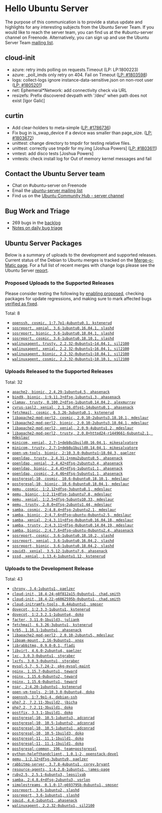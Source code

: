 # Hello Ubuntu Server

The purpose of this communication is to provide a status update and
highlights for any interesting subjects from the Ubuntu Server Team. If
you would like to reach the server team, you can find us at
the #ubuntu-server channel on Freenode. Alternatively, you can sign up
and use the Ubuntu Server Team [mailing list](https://lists.ubuntu.com/mailman/listinfo/ubuntu-server).

## cloud-init

- azure: retry imds polling on requests.Timeout (LP: LP:1800223)
- azure: _poll_imds only retry on 404. Fail on Timeout ([LP: #1803598](https://bugs.launchpad.net/bugs/1803598))
- logs: collect-logs ignore instance-data-sensitive.json on non-root user
  ([LP: #1805201](https://bugs.launchpad.net/bugs/1805201))
- net: Ephemeral*Network: add connectivity check via URL
- resizefs: Prefix discovered devpath with '/dev/' when path does not
  exist [Igor Galić]

## curtin

- Add clear-holders to meta-simple ([LP: #1786736](https://bugs.launchpad.net/bugs/1786736))
- Fix bug in is_swap_device if a device was smaller than page_size.
  ([LP: #1803672](https://bugs.launchpad.net/bugs/1803672))
- unittest: change directory to tmpdir for testing relative files.
- unittest: correctly use tmpdir for my.img [Joshua Powers] ([LP: #1803611](https://bugs.launchpad.net/bugs/1803611))
- vmtest: add disco tests [Joshua Powers]
- vmtests: check install log for Out of memory kernel messages and fail

## Contact the Ubuntu Server team

- Chat on #ubuntu-server on Freenode
- Email the [ubuntu-server mailing list](https://lists.ubuntu.com/mailman/listinfo/ubuntu-server)
- Find us on the [Ubuntu Community Hub - server channel](https://discourse.ubuntu.com/c/server)

## Bug Work and Triage

- 269 bugs in the [backlog]('https://bugs.launchpad.net/~ubuntu-server/+subscribedbugs)
- [Notes on daily bug triage](https://wiki.ubuntu.com/ServerTeam/KnowledgeBase#Bug_Triage)

## Ubuntu Server Packages

Below is a summary of uploads to the development and supported
releases. Current status of the Debian to Ubuntu merges is tracked on
the [Merge-o-Matic page](https://merges.ubuntu.com/main.html). For a
full list of recent merges with change logs please see the Ubuntu
Server [report](http://reqorts.qa.ubuntu.com/reports/ubuntu-server/merges.html).

### Proposed Uploads to the Supported Releases

Please consider testing the following by [enabling proposed](https://wiki.ubuntu.com/Testing/EnableProposed), checking packages for update regressions, and making sure to mark affected bugs [verified as fixed](https://wiki.ubuntu.com/StableReleaseUpdates#Verification).

Total: 8

- [`openssh, cosmic, 1:7.7p1-4ubuntu0.1, kstenerud`](https://launchpad.net/ubuntu/+source/openssh/1:7.7p1-4ubuntu0.1)
- [`sosreport, xenial, 3.6-1ubuntu0.16.04.1, slashd`](https://launchpad.net/ubuntu/+source/sosreport/3.6-1ubuntu0.16.04.1)
- [`sosreport, bionic, 3.6-1ubuntu0.18.04.1, slashd`](https://launchpad.net/ubuntu/+source/sosreport/3.6-1ubuntu0.18.04.1)
- [`sosreport, cosmic, 3.6-1ubuntu0.18.10.1, slashd`](https://launchpad.net/ubuntu/+source/sosreport/3.6-1ubuntu0.18.10.1)
- [`walinuxagent, trusty, 2.2.32-0ubuntu1~14.04.1, sil2100`](https://launchpad.net/ubuntu/+source/walinuxagent/2.2.32-0ubuntu1~14.04.1)
- [`walinuxagent, xenial, 2.2.32-0ubuntu1~16.04.1, sil2100`](https://launchpad.net/ubuntu/+source/walinuxagent/2.2.32-0ubuntu1~16.04.1)
- [`walinuxagent, bionic, 2.2.32-0ubuntu1~18.04.1, sil2100`](https://launchpad.net/ubuntu/+source/walinuxagent/2.2.32-0ubuntu1~18.04.1)
- [`walinuxagent, cosmic, 2.2.32-0ubuntu1~18.10.1, sil2100`](https://launchpad.net/ubuntu/+source/walinuxagent/2.2.32-0ubuntu1~18.10.1)

### Uploads Released to the Supported Releases

Total: 32

- [`apache2, bionic, 2.4.29-1ubuntu4.5, ahasenack`](https://launchpad.net/ubuntu/+source/apache2/2.4.29-1ubuntu4.5)
- [`bind9, bionic, 1:9.11.3+dfsg-1ubuntu1.3, ahasenack`](https://launchpad.net/ubuntu/+source/bind9/1:9.11.3+dfsg-1ubuntu1.3)
- [`clamav, trusty, 0.100.2+dfsg-1ubuntu0.14.04.2, alexmurray`](https://launchpad.net/ubuntu/+source/clamav/0.100.2+dfsg-1ubuntu0.14.04.2)
- [`cyrus-sasl2, xenial, 2.1.26.dfsg1-14ubuntu0.1, ahasenack`](https://launchpad.net/ubuntu/+source/cyrus-sasl2/2.1.26.dfsg1-14ubuntu0.1)
- [`fetchmail, cosmic, 6.3.26-3ubuntu0.1, kstenerud`](https://launchpad.net/ubuntu/+source/fetchmail/6.3.26-3ubuntu0.1)
- [`libapache2-mod-perl2, cosmic, 2.0.10-2ubuntu3.18.10.1, mdeslaur`](https://launchpad.net/ubuntu/+source/libapache2-mod-perl2/2.0.10-2ubuntu3.18.10.1)
- [`libapache2-mod-perl2, bionic, 2.0.10-2ubuntu3.18.04.1, mdeslaur`](https://launchpad.net/ubuntu/+source/libapache2-mod-perl2/2.0.10-2ubuntu3.18.04.1)
- [`libapache2-mod-perl2, xenial, 2.0.9-4ubuntu1.2, mdeslaur`](https://launchpad.net/ubuntu/+source/libapache2-mod-perl2/2.0.9-4ubuntu1.2)
- [`libapache2-mod-perl2, trusty, 2.0.8+httpd24-r1449661-6ubuntu2.1, mdeslaur`](https://launchpad.net/ubuntu/+source/libapache2-mod-perl2/2.0.8+httpd24-r1449661-6ubuntu2.1)
- [`minicom, xenial, 2.7-1+deb8u1build0.16.04.1, mikesalvatore`](https://launchpad.net/ubuntu/+source/minicom/2.7-1+deb8u1build0.16.04.1)
- [`minicom, trusty, 2.7-1+deb8u1build0.14.04.1, mikesalvatore`](https://launchpad.net/ubuntu/+source/minicom/2.7-1+deb8u1build0.14.04.1)
- [`open-vm-tools, bionic, 2:10.3.0-0ubuntu1~18.04.3, paelzer`](https://launchpad.net/ubuntu/+source/open-vm-tools/2:10.3.0-0ubuntu1~18.04.3)
- [`openldap, trusty, 2.4.31-1+nmu2ubuntu8.5, ahasenack`](https://launchpad.net/ubuntu/+source/openldap/2.4.31-1+nmu2ubuntu8.5)
- [`openldap, xenial, 2.4.42+dfsg-2ubuntu3.4, ahasenack`](https://launchpad.net/ubuntu/+source/openldap/2.4.42+dfsg-2ubuntu3.4)
- [`openldap, bionic, 2.4.45+dfsg-1ubuntu1.1, ahasenack`](https://launchpad.net/ubuntu/+source/openldap/2.4.45+dfsg-1ubuntu1.1)
- [`openldap, cosmic, 2.4.46+dfsg-5ubuntu1.1, ahasenack`](https://launchpad.net/ubuntu/+source/openldap/2.4.46+dfsg-5ubuntu1.1)
- [`postgresql-10, cosmic, 10.6-0ubuntu0.18.10.1, mdeslaur`](https://launchpad.net/ubuntu/+source/postgresql-10/10.6-0ubuntu0.18.10.1)
- [`postgresql-10, bionic, 10.6-0ubuntu0.18.04.1, mdeslaur`](https://launchpad.net/ubuntu/+source/postgresql-10/10.6-0ubuntu0.18.04.1)
- [`qemu, cosmic, 1:2.12+dfsg-3ubuntu8.1, mdeslaur`](https://launchpad.net/ubuntu/+source/qemu/1:2.12+dfsg-3ubuntu8.1)
- [`qemu, bionic, 1:2.11+dfsg-1ubuntu7.8, mdeslaur`](https://launchpad.net/ubuntu/+source/qemu/1:2.11+dfsg-1ubuntu7.8)
- [`qemu, xenial, 1:2.5+dfsg-5ubuntu10.33, mdeslaur`](https://launchpad.net/ubuntu/+source/qemu/1:2.5+dfsg-5ubuntu10.33)
- [`qemu, trusty, 2.0.0+dfsg-2ubuntu1.44, mdeslaur`](https://launchpad.net/ubuntu/+source/qemu/2.0.0+dfsg-2ubuntu1.44)
- [`samba, cosmic, 2:4.8.4+dfsg-2ubuntu2.1, mdeslaur`](https://launchpad.net/ubuntu/+source/samba/2:4.8.4+dfsg-2ubuntu2.1)
- [`samba, bionic, 2:4.7.6+dfsg~ubuntu-0ubuntu2.5, mdeslaur`](https://launchpad.net/ubuntu/+source/samba/2:4.7.6+dfsg~ubuntu-0ubuntu2.5)
- [`samba, xenial, 2:4.3.11+dfsg-0ubuntu0.16.04.18, mdeslaur`](https://launchpad.net/ubuntu/+source/samba/2:4.3.11+dfsg-0ubuntu0.16.04.18)
- [`samba, trusty, 2:4.3.11+dfsg-0ubuntu0.14.04.19, mdeslaur`](https://launchpad.net/ubuntu/+source/samba/2:4.3.11+dfsg-0ubuntu0.14.04.19)
- [`samba, bionic, 2:4.7.6+dfsg~ubuntu-0ubuntu2.4, ahasenack`](https://launchpad.net/ubuntu/+source/samba/2:4.7.6+dfsg~ubuntu-0ubuntu2.4)
- [`sosreport, cosmic, 3.6-1ubuntu0.18.10.2, slashd`](https://launchpad.net/ubuntu/+source/sosreport/3.6-1ubuntu0.18.10.2)
- [`sosreport, xenial, 3.6-1ubuntu0.16.04.2, slashd`](https://launchpad.net/ubuntu/+source/sosreport/3.6-1ubuntu0.16.04.2)
- [`sosreport, bionic, 3.6-1ubuntu0.18.04.2, slashd`](https://launchpad.net/ubuntu/+source/sosreport/3.6-1ubuntu0.18.04.2)
- [`squid3, xenial, 3.5.12-1ubuntu7.6, ahasenack`](https://launchpad.net/ubuntu/+source/squid3/3.5.12-1ubuntu7.6)
- [`sssd, xenial, 1.13.4-1ubuntu1.12, kstenerud`](https://launchpad.net/ubuntu/+source/sssd/1.13.4-1ubuntu1.12)

### Uploads to the Development Release

Total: 43

- [`chrony, 3.4-1ubuntu1, paelzer`](https://launchpad.net/ubuntu/+source/chrony/3.4-1ubuntu1)
- [`cloud-init, 18.4-24-g8f812a15-0ubuntu1, chad.smith`](https://launchpad.net/ubuntu/+source/cloud-init/18.4-24-g8f812a15-0ubuntu1)
- [`cloud-init, 18.4-22-g6062595b-0ubuntu1, chad.smith`](https://launchpad.net/ubuntu/+source/cloud-init/18.4-22-g6062595b-0ubuntu1)
- [`cloud-initramfs-tools, 0.44ubuntu1, smoser`](https://launchpad.net/ubuntu/+source/cloud-initramfs-tools/0.44ubuntu1)
- [`dovecot, 1:2.3.3-1ubuntu1, kstenerud`](https://launchpad.net/ubuntu/+source/dovecot/1:2.3.3-1ubuntu1)
- [`dovecot, 1:2.3.2.1-1ubuntu4, doko`](https://launchpad.net/ubuntu/+source/dovecot/1:2.3.2.1-1ubuntu4)
- [`facter, 3.11.0-1build3, juliank`](https://launchpad.net/ubuntu/+source/facter/3.11.0-1build3)
- [`fetchmail, 6.3.26-3ubuntu1, kstenerud`](https://launchpad.net/ubuntu/+source/fetchmail/6.3.26-3ubuntu1)
- [`krb5, 1.16.1-1ubuntu1, ahasenack`](https://launchpad.net/ubuntu/+source/krb5/1.16.1-1ubuntu1)
- [`libapache2-mod-perl2, 2.0.10-2ubuntu5, mdeslaur`](https://launchpad.net/ubuntu/+source/libapache2-mod-perl2/2.0.10-2ubuntu5)
- [`libpam-mount, 2.16-9ubuntu1, xnox`](https://launchpad.net/ubuntu/+source/libpam-mount/2.16-9ubuntu1)
- [`librabbitmq, 0.9.0-0.1, fladi`](https://launchpad.net/ubuntu/+source/librabbitmq/0.9.0-0.1)
- [`libvirt, 4.6.0-2ubuntu4, paelzer`](https://launchpad.net/ubuntu/+source/libvirt/4.6.0-2ubuntu4)
- [`lxc, 3.0.3-0ubuntu1, stgraber`](https://launchpad.net/ubuntu/+source/lxc/3.0.3-0ubuntu1)
- [`lxcfs, 3.0.3-0ubuntu1, stgraber`](https://launchpad.net/ubuntu/+source/lxcfs/3.0.3-0ubuntu1)
- [`mysql-5.7, 5.7.24-2, pkg-mysql-maint`](https://launchpad.net/ubuntu/+source/mysql-5.7/5.7.24-2)
- [`nginx, 1.15.7-0ubuntu1, teward`](https://launchpad.net/ubuntu/+source/nginx/1.15.7-0ubuntu1)
- [`nginx, 1.15.6-0ubuntu2, teward`](https://launchpad.net/ubuntu/+source/nginx/1.15.6-0ubuntu2)
- [`nginx, 1.15.6-0ubuntu1, teward`](https://launchpad.net/ubuntu/+source/nginx/1.15.6-0ubuntu1)
- [`nspr, 2:4.20-1ubuntu1, kstenerud`](https://launchpad.net/ubuntu/+source/nspr/2:4.20-1ubuntu1)
- [`open-vm-tools, 2:10.3.0-0ubuntu4, doko`](https://launchpad.net/ubuntu/+source/open-vm-tools/2:10.3.0-0ubuntu4)
- [`openssh, 1:7.9p1-4, debian-ssh`](https://launchpad.net/ubuntu/+source/openssh/1:7.9p1-4)
- [`php7.2, 7.2.11-3build2, jbicha`](https://launchpad.net/ubuntu/+source/php7.2/7.2.11-3build2)
- [`php7.2, 7.2.11-3build1, doko`](https://launchpad.net/ubuntu/+source/php7.2/7.2.11-3build1)
- [`postfix, 3.3.1-1build1, doko`](https://launchpad.net/ubuntu/+source/postfix/3.3.1-1build1)
- [`postgresql-10, 10.5-1ubuntu3, adconrad`](https://launchpad.net/ubuntu/+source/postgresql-10/10.5-1ubuntu3)
- [`postgresql-10, 10.5-1ubuntu2, adconrad`](https://launchpad.net/ubuntu/+source/postgresql-10/10.5-1ubuntu2)
- [`postgresql-10, 10.5-1ubuntu1, adconrad`](https://launchpad.net/ubuntu/+source/postgresql-10/10.5-1ubuntu1)
- [`postgresql-10, 10.5-1build3, doko`](https://launchpad.net/ubuntu/+source/postgresql-10/10.5-1build3)
- [`postgresql-11, 11.1-1build1, doko`](https://launchpad.net/ubuntu/+source/postgresql-11/11.1-1build1)
- [`postgresql-11, 11.1-1build1, doko`](https://launchpad.net/ubuntu/+source/postgresql-11/11.1-1build1)
- [`postgresql-common, 196, team+postgresql`](https://launchpad.net/ubuntu/+source/postgresql-common/196)
- [`python-hplefthandclient, 1.0.1-2, openstack-devel`](https://launchpad.net/ubuntu/+source/python-hplefthandclient/1.0.1-2)
- [`qemu, 1:2.12+dfsg-3ubuntu9, paelzer`](https://launchpad.net/ubuntu/+source/qemu/1:2.12+dfsg-3ubuntu9)
- [`rabbitmq-server, 3.7.8-4ubuntu1, corey.bryant`](https://launchpad.net/ubuntu/+source/rabbitmq-server/3.7.8-4ubuntu1)
- [`resource-agents, 1:4.2.0-1ubuntu1, james-page`](https://launchpad.net/ubuntu/+source/resource-agents/1:4.2.0-1ubuntu1)
- [`ruby2.5, 2.5.1-6ubuntu3, leosilvab`](https://launchpad.net/ubuntu/+source/ruby2.5/2.5.1-6ubuntu3)
- [`samba, 2:4.8.4+dfsg-2ubuntu3, vorlon`](https://launchpad.net/ubuntu/+source/samba/2:4.8.4+dfsg-2ubuntu3)
- [`simplestreams, 0.1.0-17-g693795b-0ubuntu1, smoser`](https://launchpad.net/ubuntu/+source/simplestreams/0.1.0-17-g693795b-0ubuntu1)
- [`sosreport, 3.6-1ubuntu2, slashd`](https://launchpad.net/ubuntu/+source/sosreport/3.6-1ubuntu2)
- [`sosreport, 3.6-1ubuntu1, slashd`](https://launchpad.net/ubuntu/+source/sosreport/3.6-1ubuntu1)
- [`squid, 4.4-1ubuntu1, ahasenack`](https://launchpad.net/ubuntu/+source/squid/4.4-1ubuntu1)
- [`walinuxagent, 2.2.32-0ubuntu1, sil2100`](https://launchpad.net/ubuntu/+source/walinuxagent/2.2.32-0ubuntu1)
